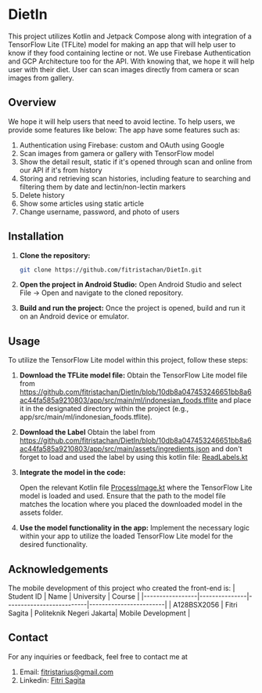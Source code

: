 # DietIn

This project utilizes Kotlin and Jetpack Compose along with integration of a TensorFlow Lite (TFLite) model for making an app that will help user to know if they food containing lectine or not. We use Firebase Authentication and GCP Architecture too for the API. With knowing that, we hope it will help user with their diet. User can scan images directly from camera or scan images from gallery. 

## Overview

We hope it will help users that need to avoid lectine. To help users, we provide some features like below:
The app have some features such as:
1. Authentication using Firebase: custom and OAuth using Google
2. Scan images from gamera or gallery with TensorFlow model
3. Show the detail result, static if it's opened through scan and online from our API if it's from history
4. Storing and retrieving scan histories, including feature to searching and filtering them by date and lectin/non-lectin markers
5. Delete history
6. Show some articles using static article
7. Change username, password, and photo of users


## Installation

1. **Clone the repository:**

   ```bash
   git clone https://github.com/fitristachan/DietIn.git
   
2. **Open the project in Android Studio:**
    Open Android Studio and select File -> Open and navigate to the cloned repository.

3. **Build and run the project:**
    Once the project is opened, build and run it on an Android device or emulator.

## Usage

To utilize the TensorFlow Lite model within this project, follow these steps:

1. **Download the TFLite model file:**
    Obtain the TensorFlow Lite model file from https://github.com/fitristachan/DietIn/blob/10db8a047453246651bb8a6ac44fa585a9210803/app/src/main/ml/indonesian_foods.tflite and place it in the designated directory within the project (e.g., app/src/main/ml/indonesian_foods.tflite).

2. **Download the Label**
    Obtain the label from https://github.com/fitristachan/DietIn/blob/10db8a047453246651bb8a6ac44fa585a9210803/app/src/main/assets/ingredients.json and don't forget to load and used the label by using this kotlin file: [ReadLabels.kt](src%2Fmain%2Fjava%2Fcom%2Fdietinapp%2Fmodel%2FReadLabels.kt)

3. **Integrate the model in the code:**

    Open the relevant Kotlin file [ProcessImage.kt](src%2Fmain%2Fjava%2Fcom%2Fdietinapp%2Fmodel%2FProcessImage.kt) where the TensorFlow Lite model is loaded and used. Ensure that the path to the model file matches the location where you placed the downloaded model in the assets folder.

4. **Use the model functionality in the app:**
   Implement the necessary logic within your app to utilize the loaded TensorFlow Lite model for the desired functionality.


## Acknowledgements

The mobile development of this project who created the front-end is:
| Student ID      | Name          | University               | Course                 |
|-----------------|---------------|--------------------------|------------------------|
| A128BSX2056     | Fitri Sagita  | Politeknik Negeri Jakarta| Mobile Development     |


## Contact
For any inquiries or feedback, feel free to contact me at 
1. Email: fitristarius@gmail.com
2. Linkedin: [Fitri Sagita](https://id.linkedin.com/in/fitri-sagita-4a530a210)
